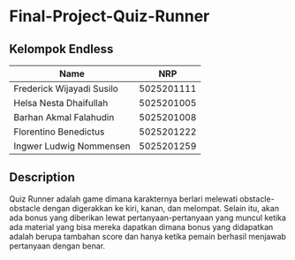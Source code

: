 # Final-Project-Quiz-Runner

## Kelompok Endless
| Name                      | NRP        | 
| ------------------------- | ---------- |
| Frederick Wijayadi Susilo	| 5025201111 |
| Helsa Nesta Dhaifullah | 5025201005 |
| Barhan Akmal Falahudin | 5025201008 |
| Florentino Benedictus |	5025201222 |
| Ingwer Ludwig Nommensen	| 5025201259 |

## Description
Quiz Runner adalah game dimana karakternya berlari melewati obstacle-obstacle dengan digerakkan ke kiri, kanan, dan melompat. Selain itu, akan ada bonus yang diberikan lewat pertanyaan-pertanyaan yang muncul ketika ada material yang bisa mereka dapatkan dimana bonus yang didapatkan adalah berupa tambahan score dan hanya ketika pemain berhasil menjawab pertanyaan dengan benar.
